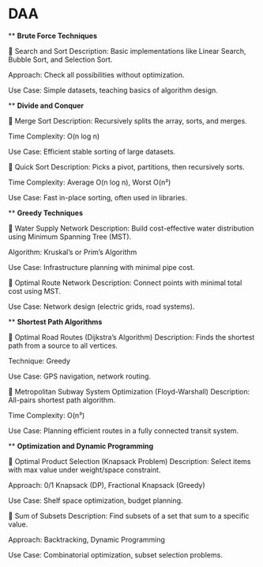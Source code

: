 # DAA

** **Brute Force Techniques**

🔸 Search and Sort
Description: Basic implementations like Linear Search, Bubble Sort, and Selection Sort.

Approach: Check all possibilities without optimization.

Use Case: Simple datasets, teaching basics of algorithm design.

** **Divide and Conquer**

🔸 Merge Sort
Description: Recursively splits the array, sorts, and merges.

Time Complexity: O(n log n)

Use Case: Efficient stable sorting of large datasets.

🔸 Quick Sort
Description: Picks a pivot, partitions, then recursively sorts.

Time Complexity: Average O(n log n), Worst O(n²)

Use Case: Fast in-place sorting, often used in libraries.

** **Greedy Techniques**

🔸 Water Supply Network
Description: Build cost-effective water distribution using Minimum Spanning Tree (MST).

Algorithm: Kruskal’s or Prim’s Algorithm

Use Case: Infrastructure planning with minimal pipe cost.

🔸 Optimal Route Network
Description: Connect points with minimal total cost using MST.

Use Case: Network design (electric grids, road systems).

** **Shortest Path Algorithms**

🔸 Optimal Road Routes (Dijkstra’s Algorithm)
Description: Finds the shortest path from a source to all vertices.

Technique: Greedy

Use Case: GPS navigation, network routing.

🔸 Metropolitan Subway System Optimization (Floyd-Warshall)
Description: All-pairs shortest path algorithm.

Time Complexity: O(n³)

Use Case: Planning efficient routes in a fully connected transit system.

** **Optimization and Dynamic Programming**

🔸 Optimal Product Selection (Knapsack Problem)
Description: Select items with max value under weight/space constraint.

Approach: 0/1 Knapsack (DP), Fractional Knapsack (Greedy)

Use Case: Shelf space optimization, budget planning.

🔸 Sum of Subsets
Description: Find subsets of a set that sum to a specific value.

Approach: Backtracking, Dynamic Programming

Use Case: Combinatorial optimization, subset selection problems.
